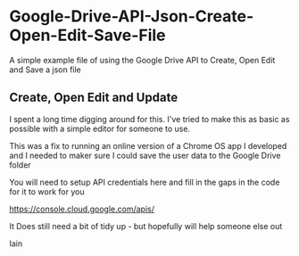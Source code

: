 # Google-Drive-API-Json-Create-Open-Edit-Save-File
A simple example file of using the Google Drive API to Create, Open Edit and Save a json file

## Create, Open Edit and Update
I spent a long time digging around for this. I've tried to make this as basic as possible with a simple editor for someone to use.

This was a fix to running an online version of  a Chrome OS app I  developed and I needed to maker sure I could save the user data to the Google Drive folder

You will need to setup API credentials here and fill in the gaps in the code for it to work for you

https://console.cloud.google.com/apis/


It Does still need a bit of tidy up - but hopefully will help someone else out

Iain
